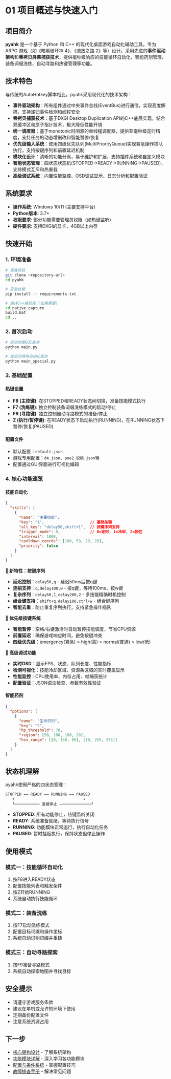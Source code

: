 # 01 项目概述与快速入门

## 项目简介

**pyahk** 是一个基于 Python 和 C++ 的现代化桌面游戏自动化辅助工具，专为 ARPG 游戏（如《暗黑破坏神 4》、《流放之路 2》等）设计。采用先进的**事件驱动架构**和**零拷贝屏幕捕获技术**，提供毫秒级响应的技能循环自动化、智能药剂管理、装备词缀洗练、自动寻路和热键管理等功能。

## 技术特色

与传统的AutoHotkey脚本相比，pyahk采用现代化的技术架构：

- **事件驱动架构**：所有组件通过中央事件总线(EventBus)进行通信，实现高度解耦，支持递归事件检测和线程安全
- **零拷贝捕获技术**：基于DXGI Desktop Duplication API的C++底层实现，结合双缓冲区和原子指针技术，极大降低性能开销
- **统一调度器**：基于monotonic时间源的单线程调度器，提供亚毫秒级定时精度，支持任务的动态增删改和智能暂停/恢复
- **优先级输入系统**：使用四级优先队列(MultiPriorityQueue)实现紧急操作插队执行，支持按键序列和前置延迟机制
- **模块化设计**：清晰的功能分离，易于维护和扩展，支持插件系统和自定义模块
- **智能状态管理**：四状态状态机(STOPPED→READY→RUNNING→PAUSED)，支持模式互斥和热重载
- **高级调试系统**：内置性能监控、OSD调试显示、日志分析和配置验证

## 系统要求

- **操作系统**: Windows 10/11 (主要支持平台)
- **Python版本**: 3.7+
- **权限要求**: 部分功能需要管理员权限（如热键监听）
- **硬件要求**: 支持DXGI的显卡，4GB以上内存

## 快速开始

### 1. 环境准备

```bash
# 克隆项目
git clone <repository-url>
cd pyahk

# 安装依赖
pip install -r requirements.txt

# 编译C++捕获库 (如果需要)
cd native_capture
build.bat
cd ..
```

### 2. 首次启动

```bash
# 启动完整GUI版本
python main.py

# 或启动特殊自动化版本
python main_special.py
```

### 3. 基础配置

#### 热键设置
- **F8 (主控键)**: 在STOPPED和READY状态间切换，准备技能模式执行
- **F7 (洗练键)**: 独立控制装备词缀洗练模式的启动/停止
- **F9 (寻路键)**: 独立控制自动寻路模式的准备/停止
- **Z (执行/暂停键)**: 在READY状态下启动执行(RUNNING)，在RUNNING状态下暂停/恢复(PAUSED)

#### 配置文件
- 默认配置：`default.json`
- 游戏专用配置：`d4.json`、`poe2_锐眼.json`等
- 配置通过GUI界面进行可视化编辑

### 4. 核心功能速览

#### 技能自动化
```json
{
  "skills": [
    {
      "name": "主要技能",
      "key": "1",                    // 基础按键
      "alt_key": "delay50,shift+1",  // 按键序列支持
      "trigger_mode": 0,             // 0=定时, 1=冷却, 2=按住
      "interval": 1000,
      "cooldown_coords": [100, 50, 20, 20],
      "priority": false
    }
  ]
}
```

**🚀 新特性：按键序列**
- **延迟控制**：`delay50,q` - 延迟50ms后按q键
- **连招支持**：`q,delay100,w` - 按q键，等待100ms，按w键
- **复杂序列**：`delay50,1,delay200,2` - 多技能精确时机控制
- **组合键支持**：`shift+q,delay100,ctrl+w` - 组合键序列
- **智能去重**：防止重复序列执行，支持紧急操作插队

**🎯 优先级按键系统**
- **智能暂停**：空格/右键激活时自动暂停技能调度，节省CPU资源
- **前置延迟**：确保游戏响应时间，避免按键冲突
- **四级优先级**：emergency(紧急) > high(高) > normal(普通) > low(低)

**🔧 高级调试功能**
- **实时OSD**：显示FPS、状态、队列长度、性能指标
- **检测可视化**：技能冷却区域、资源条区域的实时覆盖显示
- **性能监控**：CPU使用率、内存占用、帧捕获统计
- **配置验证**：JSON语法检查、参数有效性验证

#### 智能药剂
```json
{
  "potions": [
    {
      "name": "生命药剂",
      "key": "2",
      "hp_threshold": 70,
      "region": [50, 100, 100, 20],
      "hsv_range": [[0, 180, 80], [10, 255, 255]]
    }
  ]
}
```

## 状态机理解

pyahk使用严格的四状态管理：

```
STOPPED ←→ READY ←→ RUNNING ←→ PAUSED
   ↑                              ↓
   └─────────── 直接停止 ←─────────────┘
```

- **STOPPED**: 所有功能停止，热键监听关闭
- **READY**: 系统准备就绪，等待执行信号
- **RUNNING**: 功能模块正常运行，执行自动化任务
- **PAUSED**: 暂时挂起执行，保持状态但停止操作

## 使用模式

### 模式一：技能循环自动化
1. 按F8进入READY状态
2. 配置技能列表和触发条件
3. 按Z开始RUNNING
4. 系统自动执行技能循环

### 模式二：装备洗练
1. 按F7启动洗练模式
2. 配置目标词缀和操作坐标
3. 系统自动识别词缀并重铸

### 模式三：自动寻路探索
1. 按F9准备寻路模式
2. 系统自动探索地图并寻找目标

## 安全提示

- 请遵守游戏服务条款
- 建议在单机或允许的环境下使用
- 定期备份配置文件
- 注意系统资源占用

## 下一步

- [核心架构设计](./02-核心架构设计.md) - 了解系统架构
- [功能模块详解](./03-功能模块详解.md) - 深入学习各功能模块
- [配置与条件系统](./04-配置与条件系统.md) - 掌握配置技巧
- [故障排查手册](./08-故障排查手册.md) - 解决常见问题
